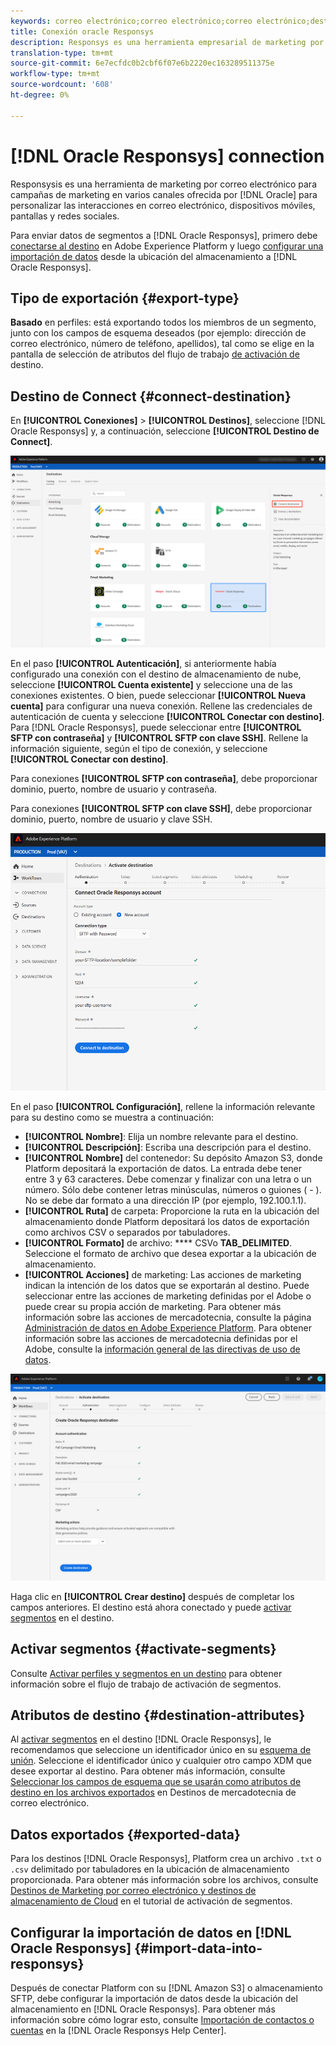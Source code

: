 ```yaml
---
keywords: correo electrónico;correo electrónico;correo electrónico;destinos de correo electrónico;destino de responsys de oracle
title: Conexión oracle Responsys
description: Responsys es una herramienta empresarial de marketing por correo electrónico para campañas de marketing entre canales ofrecidas por Oracle con el fin de personalizar las interacciones entre correo electrónico, dispositivos móviles, visualización y redes sociales.
translation-type: tm+mt
source-git-commit: 6e7ecfdc0b2cbf6f07e6b2220ec163289511375e
workflow-type: tm+mt
source-wordcount: '608'
ht-degree: 0%

---
```



# [!DNL Oracle Responsys] connection

[](https://www.oracle.com/marketingcloud/products/cross-channel-orchestration/) Responsysis es una herramienta de marketing por correo electrónico para campañas de marketing en varios canales ofrecida por  [!DNL Oracle] para personalizar las interacciones en correo electrónico, dispositivos móviles, pantallas y redes sociales.

Para enviar datos de segmentos a [!DNL Oracle Responsys], primero debe [conectarse al destino](#connect-destination) en Adobe Experience Platform y luego [configurar una importación de datos](#import-data-into-responsys) desde la ubicación del almacenamiento a [!DNL Oracle Responsys].

## Tipo de exportación {#export-type}

**Basado**  en perfiles: está exportando todos los miembros de un segmento, junto con los campos de esquema deseados (por ejemplo: dirección de correo electrónico, número de teléfono, apellidos), tal como se elige en la pantalla de selección de atributos del flujo de trabajo [ de activación de ](../../ui/activate-destinations.md#select-attributes)destino.

## Destino de Connect {#connect-destination}

En **[!UICONTROL Conexiones]** > **[!UICONTROL Destinos]**, seleccione [!DNL Oracle Responsys] y, a continuación, seleccione **[!UICONTROL Destino de Connect]**.

![Conectar a Responsys](../../assets/catalog/email-marketing/oracle-responsys/catalog.png)

En el paso **[!UICONTROL Autenticación]**, si anteriormente había configurado una conexión con el destino de almacenamiento de nube, seleccione **[!UICONTROL Cuenta existente]** y seleccione una de las conexiones existentes. O bien, puede seleccionar **[!UICONTROL Nueva cuenta]** para configurar una nueva conexión. Rellene las credenciales de autenticación de cuenta y seleccione **[!UICONTROL Conectar con destino]**. Para [!DNL Oracle Responsys], puede seleccionar entre **[!UICONTROL SFTP con contraseña]** y **[!UICONTROL SFTP con clave SSH]**. Rellene la información siguiente, según el tipo de conexión, y seleccione **[!UICONTROL Conectar con destino]**.

Para conexiones **[!UICONTROL SFTP con contraseña]**, debe proporcionar dominio, puerto, nombre de usuario y contraseña.

Para conexiones **[!UICONTROL SFTP con clave SSH]**, debe proporcionar dominio, puerto, nombre de usuario y clave SSH.

![Rellenar información de Responsys](../../assets/catalog/email-marketing/oracle-responsys/account-info.png)

En el paso **[!UICONTROL Configuración]**, rellene la información relevante para su destino como se muestra a continuación:
- **[!UICONTROL Nombre]**: Elija un nombre relevante para el destino.
- **[!UICONTROL Descripción]**: Escriba una descripción para el destino.
- **[!UICONTROL Nombre]** del contenedor: Su depósito Amazon S3, donde Platform depositará la exportación de datos. La entrada debe tener entre 3 y 63 caracteres. Debe comenzar y finalizar con una letra o un número. Sólo debe contener letras minúsculas, números o guiones ( - ). No se debe dar formato a una dirección IP (por ejemplo, 192.100.1.1).
- **[!UICONTROL Ruta]** de carpeta: Proporcione la ruta en la ubicación del almacenamiento donde Platform depositará los datos de exportación como archivos CSV o separados por tabuladores.
- **[!UICONTROL Formato]** de archivo:  **** CSVo  **TAB_DELIMITED**. Seleccione el formato de archivo que desea exportar a la ubicación de almacenamiento.
- **[!UICONTROL Acciones]** de marketing: Las acciones de marketing indican la intención de los datos que se exportarán al destino. Puede seleccionar entre las acciones de marketing definidas por el Adobe o puede crear su propia acción de marketing. Para obtener más información sobre las acciones de mercadotecnia, consulte la página [Administración de datos en Adobe Experience Platform](../../../data-governance/policies/overview.md). Para obtener información sobre las acciones de mercadotecnia definidas por el Adobe, consulte la [información general de las directivas de uso de datos](../../../data-governance/policies/overview.md).

![Información básica de Responsys](../../assets/catalog/email-marketing/oracle-responsys/basic-information.png)

Haga clic en **[!UICONTROL Crear destino]** después de completar los campos anteriores. El destino está ahora conectado y puede [activar segmentos](../../ui/activate-destinations.md) en el destino.

## Activar segmentos {#activate-segments}

Consulte [Activar perfiles y segmentos en un destino](../../ui/activate-destinations.md) para obtener información sobre el flujo de trabajo de activación de segmentos.

## Atributos de destino {#destination-attributes}

Al [activar segmentos](../../ui/activate-destinations.md) en el destino [!DNL Oracle Responsys], le recomendamos que seleccione un identificador único en su [esquema de unión](../../../profile/home.md#profile-fragments-and-union-schemas). Seleccione el identificador único y cualquier otro campo XDM que desee exportar al destino. Para obtener más información, consulte [Seleccionar los campos de esquema que se usarán como atributos de destino en los archivos exportados](./overview.md#destination-attributes) en Destinos de mercadotecnia de correo electrónico.

## Datos exportados {#exported-data}

Para los destinos [!DNL Oracle Responsys], Platform crea un archivo `.txt` o `.csv` delimitado por tabuladores en la ubicación de almacenamiento proporcionada. Para obtener más información sobre los archivos, consulte [Destinos de Marketing por correo electrónico y destinos de almacenamiento de Cloud](../../ui/activate-destinations.md#esp-and-cloud-storage) en el tutorial de activación de segmentos.

## Configurar la importación de datos en [!DNL Oracle Responsys] {#import-data-into-responsys}

Después de conectar Platform con su [!DNL Amazon S3] o almacenamiento SFTP, debe configurar la importación de datos desde la ubicación del almacenamiento en [!DNL Oracle Responsys]. Para obtener más información sobre cómo lograr esto, consulte [Importación de contactos o cuentas](https://docs.oracle.com/cloud/latest/marketingcs_gs/OMCEA/Connect_WizardUpload.htm) en la [!DNL Oracle Responsys Help Center].